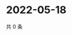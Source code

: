 # 2022-05-18

共 0 条

<!-- BEGIN WEIBO -->
<!-- 最后更新时间 Wed May 18 2022 13:20:10 GMT+0800 (China Standard Time) -->

<!-- END WEIBO -->
